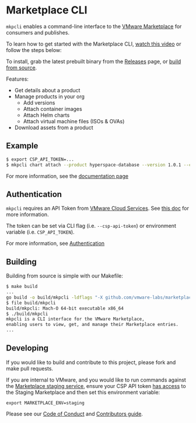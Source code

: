 # Marketplace CLI

`mkpcli` enables a command-line interface to the [VMware Marketplace](http://marketplace.cloud.vmware.com/) for consumers and publishes.

To learn how to get started with the Marketplace CLI, [watch this video](https://youtu.be/0oxFjnJCEBE) or follow the steps below:

To install, grab the latest prebuilt binary from the [Releases](https://github.com/vmware-labs/marketplace-cli/releases) page, or [build from source](#building).

Features:
* Get details about a product
* Manage products in your org
  * Add versions
  * Attach container images
  * Attach Helm charts
  * Attach virtual machine files (ISOs & OVAs)
* Download assets from a product

## Example
```bash
$ export CSP_API_TOKEN=...
$ mkpcli chart attach --product hyperspace-database --version 1.0.1 --create-version --chart ./hyperspace-database-1.0.1.tgz
```

For more information, see the [documentation page](docs/README.md)


## Authentication

`mkpcli` requires an API Token from [VMware Cloud Services](https://console.cloud.vmware.com/csp/gateway/portal/#/user/tokens). See [this doc](./docs/Authentication.md) for more information.

The token can be set via CLI flag (i.e. `--csp-api-token`) or environment variable (i.e. `CSP_API_TOKEN`).

For more information, see [Authentication](docs/Authentication.md)

## Building

Building from source is simple with our Makefile:

```bash
$ make build
...
go build -o build/mkpcli -ldflags "-X github.com/vmware-labs/marketplace-cli/v2/cmd.version=dev" ./main.go
$ file build/mkpcli 
build/mkpcli: Mach-O 64-bit executable x86_64
$ ./build/mkpcli 
mkpcli is a CLI interface for the VMware Marketplace,
enabling users to view, get, and manage their Marketplace entries.
...
```

## Developing

If you would like to build and contribute to this project, please fork and make pull requests.

If you are internal to VMware, and you would like to run commands against the [Marketplace staging service](https://stg.market.csp.vmware.com/), ensure your CSP API token [has access](docs/Authentication.md) to the Staging Marketplace and then set this environment variable:
```
export MARKETPLACE_ENV=staging
```

Please see our [Code of Conduct](CODE-OF-CONDUCT.md) and [Contributors guide](CONTRIBUTING.md).


